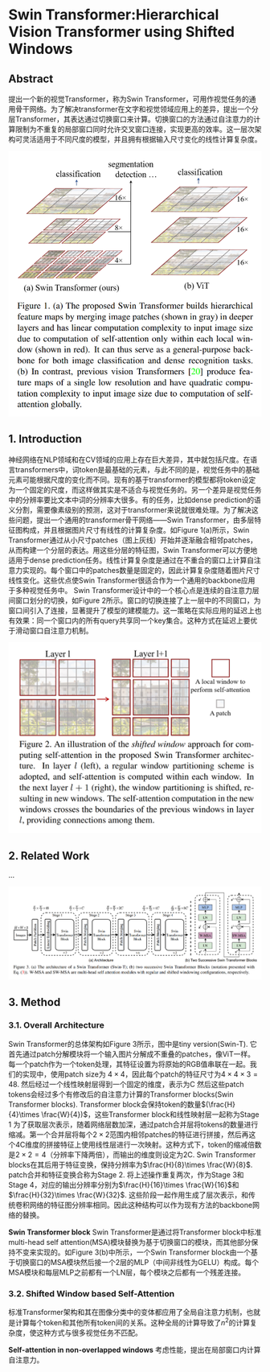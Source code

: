 # Swin Transformer:Hierarchical Vision Transformer using Shifted Windows
## Abstract
提出一个新的视觉Transformer，称为Swin Transformer，可用作视觉任务的通用骨干网络。为了解决transformer在文字和视觉领域应用上的差异，提出一个分层Transformer，其表达通过切换窗口来计算。切换窗口的方法通过自注意力的计算限制为不重复的局部窗口同时允许交叉窗口连接，实现更高的效率。这一层次架构可灵活适用于不同尺度的模型，并且拥有根据输入尺寸变化的线性计算复杂度。

![Figure 1](1.png 'Figure 1')

## 1. Introduction
神经网络在NLP领域和在CV领域的应用上存在巨大差异，其中就包括尺度。在语言transformers中，词token是最基础的元素，与此不同的是，视觉任务中的基础元素可能根据尺度的变化而不同。现有的基于transformer的模型都将token设定为一个固定的尺度，而这样做其实是不适合与视觉任务的。另一个差异是视觉任务中的分辨率要比文本中词的分辨率大很多。有的任务，比如dense prediction的语义分割，需要像素级别的预测，这对于transformer来说就很难处理。为了解决这些问题，提出一个通用的transformer骨干网络——Swin Transformer，由多层特征图构成，并且根据图片尺寸有线性的计算复杂度。如Figure 1(a)所示，Swin Transformer通过从小尺寸patches（图上灰线）开始并逐渐融合相邻patches，从而构建一个分层的表达。用这些分层的特征图，Swin Transformer可以方便地适用于dense prediction任务。线性计算复杂度是通过在不重合的窗口上计算自注意力实现的。每个窗口中的patches数量是固定的，因此计算复杂度随着图片尺寸线性变化。这些优点使Swin Transformer很适合作为一个通用的backbone应用于多种视觉任务中。
Swin Transformer设计中的一个核心点是连续的自注意力层间窗口划分的切换，如Figure 2所示。窗口的切换连接了上一层中的不同窗口，为窗口间引入了连接，显著提升了模型的建模能力。这一策略在实际应用的延迟上也有效果：同一个窗口内的所有query共享同一个key集合。这种方式在延迟上要优于滑动窗口自注意力机制。

![Figure 2](2.png 'Figure 2')

## 2. Related Work
...

![Figure 3](3.png 'Figure 3')
## 3. Method
### 3.1. Overall Architecture
Swin Transformer的总体架构如Figure 3所示，图中是tiny version(Swin-T). 它首先通过patch分解模块将一个输入图片分解成不重叠的patches，像ViT一样。每一个patch作为一个token处理，其特征设置为将原始的RGB值串联在一起。我们的实现中，使用patch size为
$4\times 4$，因此每个patch的特征尺寸为$4\times 4\times 3=48$. 然后经过一个线性映射层得到一个固定的维度，表示为C
然后这些patch tokens会经过多个有修改后的自注意力计算的Transformer blocks(Swin Transformer blocks). Transformer block会保持token的数量$(\frac{H}{4}\times \frac{W}{4})$，这些Transformer block和线性映射层一起称为Stage 1
为了获取层次表示，随着网络层数加深，通过patch合并层将tokens的数量进行缩减。第一个合并层将每个$2\times 2$范围内相邻patches的特征进行拼接，然后再这个4C维度的拼接特征上使用线性层进行一次映射。这种方式下，token的缩减倍数是$2\times 2=4$（分辨率下降两倍），而输出的维度则设定为2C. Swin Transformer blocks在其后用于特征变换，保持分辨率为$\frac{H}{8}\times \frac{W}{8}$. patch合并和特征变换合称为Stage 2. 将上述操作重复两次，作为Stage 3和Stage 4，对应的输出分辨率分别为$\frac{H}{16}\times \frac{W}{16}$和$\frac{H}{32}\times \frac{W}{32}$. 这些阶段一起作用生成了层次表示，和传统卷积网络的特征图分辨率相同。因此这种结构可以作为现有方法的backbone网络的替换。

**Swin Transformer block** Swin Transformer是通过将Transformer block中标准multi-head self attention(MSA)模块替换为基于切换窗口的模块，而其他部分保持不变来实现的。如Figure 3(b)中所示，一个Swin Transformer block由一个基于切换窗口的MSA模块然后接一个2层的MLP（中间非线性为GELU）构成。每个MSA模块和每层MLP之前都有一个LN层，每个模块之后都有一个残差连接。

### 3.2. Shifted Window based Self-Attention
标准Transformer架构和其在图像分类中的变体都应用了全局自注意力机制，也就是计算每个token和其他所有token间的关系。这种全局的计算导致了$n^2$的计算复杂度，使这种方式与很多视觉任务不匹配。

**Self-attention in non-overlapped windows** 考虑性能，提出在局部窗口内计算自注意力。